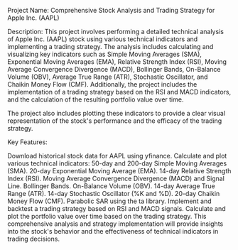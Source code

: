 Project Name: Comprehensive Stock Analysis and Trading Strategy for Apple Inc. (AAPL)

Description: This project involves performing a detailed technical analysis of Apple Inc. (AAPL) stock using various technical indicators and implementing a trading strategy. The analysis includes calculating and visualizing key indicators such as Simple Moving Averages (SMA), Exponential Moving Averages (EMA), Relative Strength Index (RSI), Moving Average Convergence Divergence (MACD), Bollinger Bands, On-Balance Volume (OBV), Average True Range (ATR), Stochastic Oscillator, and Chaikin Money Flow (CMF). Additionally, the project includes the implementation of a trading strategy based on the RSI and MACD indicators, and the calculation of the resulting portfolio value over time.

The project also includes plotting these indicators to provide a clear visual representation of the stock's performance and the efficacy of the trading strategy.

Key Features:

Download historical stock data for AAPL using yfinance.
Calculate and plot various technical indicators:
50-day and 200-day Simple Moving Averages (SMA).
20-day Exponential Moving Average (EMA).
14-day Relative Strength Index (RSI).
Moving Average Convergence Divergence (MACD) and Signal Line.
Bollinger Bands.
On-Balance Volume (OBV).
14-day Average True Range (ATR).
14-day Stochastic Oscillator (%K and %D).
20-day Chaikin Money Flow (CMF).
Parabolic SAR using the ta library.
Implement and backtest a trading strategy based on RSI and MACD signals.
Calculate and plot the portfolio value over time based on the trading strategy.
This comprehensive analysis and strategy implementation will provide insights into the stock's behavior and the effectiveness of technical indicators in trading decisions.
